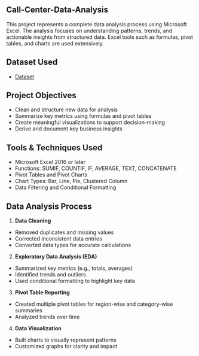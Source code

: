 ## Call-Center-Data-Analysis
This project represents a complete data analysis process using Microsoft Excel. The analysis focuses on understanding patterns, trends, and actionable insights from structured data. Excel tools such as formulas, pivot tables, and charts are used extensively.
## Dataset Used
- <a href="https://github.com/Nandha1604/Call-Center-Data-Analysis-Dashboard/blob/main/call%20center%20Data.xlsx">Dataset</a>
## Project Objectives
- Clean and structure new data for analysis
- Summarize key metrics using formulas and pivot tables
- Create meaningful visualizations to support decision-making
- Derive and document key business insights
## Tools & Techniques Used
- Microsoft Excel 2016 or later
- Functions: SUMIF, COUNTIF, IF, AVERAGE, TEXT, CONCATENATE
- Pivot Tables and Pivot Charts
- Chart Types: Bar, Line, Pie, Clustered Column
- Data Filtering and Conditional Formatting
## Data Analysis Process
1. **Data Cleaning**
- Removed duplicates and missing values
- Corrected inconsistent data entries
- Converted data types for accurate calculations
2. **Exploratory Data Analysis (EDA)**
- Summarized key metrics (e.g., totals, averages)
- Identified trends and outliers
- Used conditional formatting to highlight key data
3. **Pivot Table Reporting**
- Created multiple pivot tables for region-wise and category-wise summaries
- Analyzed trends over time
4. **Data Visualization**
- Built charts to visually represent patterns
- Customized graphs for clarity and impact



